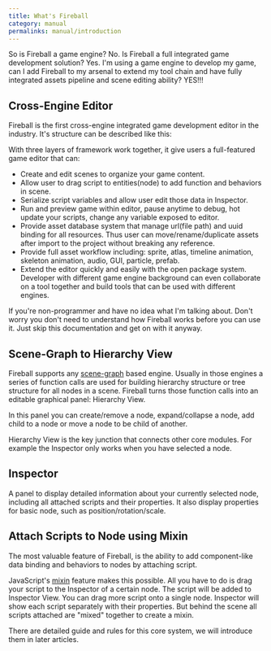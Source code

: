 ```yaml
---
title: What's Fireball
category: manual
permalinks: manual/introduction
---
```


So is Fireball a game engine? No.
Is Fireball a full integrated game development solution? Yes.
I'm using a game engine to develop my game, can I add Fireball to my arsenal to extend my tool chain and have fully integrated assets pipeline and scene editing ability? YES!!!

## Cross-Engine Editor

Fireball is the first cross-engine integrated game development editor in the industry. It's structure can be described like this:



With three layers of framework work together, it give users a full-featured game editor that can:

- Create and edit scenes to organize your game content.
- Allow user to drag script to entities(node) to add function and behaviors in scene.
- Serialize script variables and allow user edit those data in Inspector.
- Run and preview game within editor, pause anytime to debug, hot update your scripts, change any variable exposed to editor.
- Provide asset database system that manage url(file path) and uuid binding for all resources. Thus user can move/rename/duplicate assets after import to the project without breaking any reference.
- Provide full asset workflow including: sprite, atlas, timeline animation, skeleton animation, audio, GUI, particle, prefab.
- Extend the editor quickly and easily with the open package system. Developer with different game engine background can even collaborate on a tool together and build tools that can be used with different engines.

If you're non-programmer and have no idea what I'm talking about. Don't worry you don't need to understand how Fireball works before you can use it. Just skip this documentation and get on with it anyway.

## Scene-Graph to Hierarchy View

Fireball supports any [scene-graph](https://en.wikipedia.org/wiki/Scene_graph) based engine. Usually in those engines a series of function calls are used for building hierarchy structure or tree structure for all nodes in a scene. Fireball turns those function calls into an editable graphical panel: Hierarchy View.

In this panel you can create/remove a node, expand/collapse a node, add child to a node or move a node to be child of another.

Hierarchy View is the key junction that connects other core modules. For example the Inspector only works when you have selected a node.

## Inspector

A panel to display detailed information about your currently selected node, including all attached scripts and their properties. It also display properties for basic node, such as position/rotation/scale.

## Attach Scripts to Node using Mixin

The most valuable feature of Fireball, is the ability to add component-like data binding and behaviors to nodes by attaching script.

JavaScript's [mixin](https://en.wikipedia.org/wiki/Mixin) feature makes this possible. All you have to do is drag your script to the Inspector of a certain node. The script will be added to Inspector View. You can drag more script onto a single node. Inspector will show each script separately with their properties.
But behind the scene all scripts attached are "mixed" together to create a mixin.

There are detailed guide and rules for this core system, we will introduce them in later articles.
